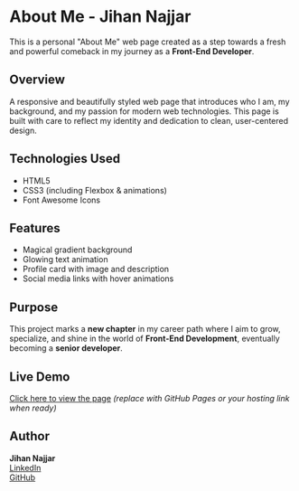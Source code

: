 # About Me - Jihan Najjar

This is a personal "About Me" web page created as a step towards a fresh and powerful comeback in my journey as a **Front-End Developer**.

## Overview

A responsive and beautifully styled web page that introduces who I am, my background, and my passion for modern web technologies. This page is built with care to reflect my identity and dedication to clean, user-centered design.

## Technologies Used

- HTML5  
- CSS3 (including Flexbox & animations)
- Font Awesome Icons

## Features

- Magical gradient background
- Glowing text animation
- Profile card with image and description
- Social media links with hover animations

## Purpose

This project marks a **new chapter** in my career path where I aim to grow, specialize, and shine in the world of **Front-End Development**, eventually becoming a **senior developer**.

## Live Demo

[Click here to view the page](#) *(replace with GitHub Pages or your hosting link when ready)*

## Author

**Jihan Najjar**  
[LinkedIn](https://www.linkedin.com/in/jihan-najjar-6399a318b/)  
[GitHub](https://github.com/jihanSNajjar)
